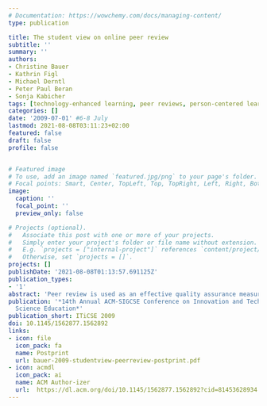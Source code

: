 ```yaml
---
# Documentation: https://wowchemy.com/docs/managing-content/
type: publication

title: The student view on online peer review
subtitle: ''
summary: ''
authors:
- Christine Bauer
- Kathrin Figl
- Michael Derntl
- Peter Paul Beran
- Sonja Kabicher
tags: [technology-enhanced learning, peer reviews, person-centered learning]
categories: []
date: '2009-07-01' #6-8 July
lastmod: 2021-08-08T03:11:23+02:00
featured: false
draft: false
profile: false


# Featured image
# To use, add an image named `featured.jpg/png` to your page's folder.
# Focal points: Smart, Center, TopLeft, Top, TopRight, Left, Right, BottomLeft, Bottom, BottomRight.
image:
  caption: ''
  focal_point: ''
  preview_only: false

# Projects (optional).
#   Associate this post with one or more of your projects.
#   Simply enter your project's folder or file name without extension.
#   E.g. `projects = ["internal-project"]` references `content/project/deep-learning/index.md`.
#   Otherwise, set `projects = []`.
projects: []
publishDate: '2021-08-08T01:13:57.691125Z'
publication_types:
- '1'
abstract: 'Peer review is used as an effective quality assurance measure in many contexts, including science, business, programming or education. In education, several studies confirmed the positive effects of peer reviewing on student learning. Based on recent research concerning the role of media in the peer review process this study investigates how students perceive the process, content and effects of peer reviews. We also analyze students’ opinions on different modes of peer reviewing activities, e.g. online vs. face-to-face reviewing. In the context of a computer science course on scientific writing, these research questions were addressed by administering an online questionnaire (n=38) and analysis using quantitative and qualitative methods. Results indicate that students value the peer review activity, take peer reviews seriously and provide comprehensive and constructive reviews. Findings also show that students prefer written online reviews with the possibility of oral follow-up questions to reviewers.'
publication: '*14th Annual ACM-SIGCSE Conference on Innovation and Technology in Computer
  Science Education*'
publication_short: ITiCSE 2009
doi: 10.1145/1562877.1562892
links: 
- icon: file
  icon_pack: fa
  name: Postprint
  url: bauer-2009-studentview-peerreview-postprint.pdf
- icon: acmdl
  icon_pack: ai
  name: ACM Author-izer
  url:  https://dl.acm.org/doi/10.1145/1562877.1562892?cid=81453628934
---
```

